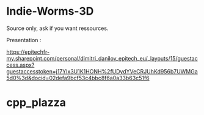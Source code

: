 # Indie-Worms-3D

Source only, ask if you want ressources.

Presentation : 

https://epitechfr-my.sharepoint.com/personal/dimitri_danilov_epitech_eu/_layouts/15/guestaccess.aspx?guestaccesstoken=j17YIx3U1K1HONH%2fUDydYVeCRJUhKd956b7UWMGa5d0%3d&docid=02defa9bcf53c4bbc8f6a0a33b63c51f6
# cpp_plazza
